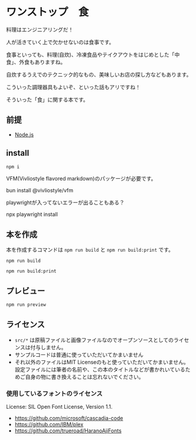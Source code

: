 # ワンストップ　食

料理はエンジニアリングだ！

人が活きていく上で欠かせないのは食事です。

食事といっても、料理(自炊)、冷凍食品やテイクアウトをはじめとした「中食」、外食もありますね。

自炊するうえでのテクニック的なもの、美味しいお店の探し方などもあります。


こういった調理器具もよいぞ、といった話もアリですね！

そういった「食」に関する本です。


## 前提

* [Node.js](https://nodejs.org/en/)

## install

```sh
npm i
```

VFM(Vivliostyle flavored markdown)のパッケージが必要です。

bun install @vivliostyle/vfm

playwrightが入ってないエラーが出ることもある？

npx playwright install

## 本を作成

本を作成するコマンドは `npm run build` と `npm run build:print` です。

```sh:オンラインで使う前提のカラーPDFを作成するコマンド
npm run build
```

```sh:印刷対応の、なるべく白黒に寄せたPDFを作成するコマンド
npm run build:print
```

## プレビュー

```sh
npm run preview
```

## ライセンス

* `src/*` は原稿ファイルと画像ファイルなのでオープンソースとしてのライセンスは付与しません。
* サンプルコードは普通に使っていただいてかまいません
* それ以外のファイルはMIT Licenseのもと使っていただいてかまいません。設定ファイルには筆者の名前や、この本のタイトルなどが書かれいているためご自身の物に書き換えることは忘れないでください。

### 使用しているフォントのライセンス

License: SIL Open Font License, Version 1.1.

* https://github.com/microsoft/cascadia-code
* https://github.com/IBM/plex
* https://github.com/trueroad/HaranoAjiFonts
